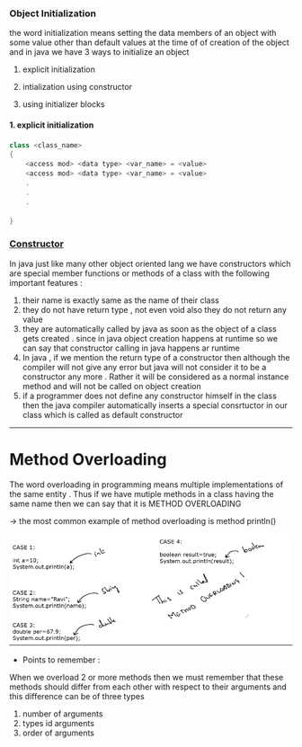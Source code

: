 ### Object Initialization

the word initialization means setting the data members of an object with some value other than default values at the time of of creation of the object and in java we have 3 ways to initialize an object

1. explicit initialization

2. intialization using constructor

3. using initializer blocks


#### 1. explicit initialization

```java
class <class_name>
{
    <access mod> <data type> <var_name> = <value>
    <access mod> <data type> <var_name> = <value>
    .
    .
    .
     
}
```

### <U>Constructor</U>

In java just like many other object oriented lang we have constructors which are special member functions or methods of a class with the following important features :

1. their name is exactly same as the name of their class 
2. they do not have return type ,  not even void also they do not return any value
3. they are automatically called by java as soon as the object of a class gets created . since in java object creation happens at runtime so we can say that constructor calling in java happens ar runtime 
4. In java , if we mention the return type of a constructor then although the compiler will not give any error but java will not consider it to be a constructor any more . Rather it will be considered as a normal instance method and will not be called on object creation
5. if a programmer does not define any constructor himself in the class then the java compiler automatically inserts a special consrtuctor in our class which is called as default constructor



___
# Method Overloading

The word overloading in programming means multiple implementations of the same entity .
Thus if we have mutiple methods in a class having the same name then we can say that it is METHOD OVERLOADING

-> the most common example of method overloading is    method println() 

![Alt text](image.png)

* Points to remember :

When we overload 2 or more methods then we must remember that these methods should differ from each other with respect to their arguments and this difference can be of three types

1. number of arguments 
2. types id arguments 
3. order of arguments
